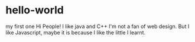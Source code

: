 # hello-world
my first one
Hi People!
I like java and C++
I'm not a fan of web design. But I like Javascript, maybe it is because I like the little I learnt.
